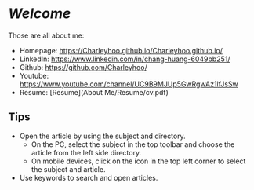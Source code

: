 # ***Welcome***
Those are all about me:

- Homepage: <https://Charleyhoo.github.io/Charleyhoo.github.io/>
- LinkedIn: <https://www.linkedin.com/in/chang-huang-6049bb251/>
- Github: <https://github.com/Charleyhoo/>
- Youtube: <https://www.youtube.com/channel/UC9B9MJUp5GwRgwAz1lfJsSw>
- Resume: [Resume](About Me/Resume/cv.pdf)



## Tips

- Open the article by using the subject and directory.
    - On the PC, select the subject in the top toolbar and choose the article from the left side directory.
    - On mobile devices, click on the icon in the top left corner to select the subject and article.
- Use keywords to search and open articles.
